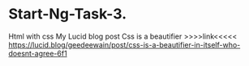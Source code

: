 # Start-Ng-Task-3.
Html with css
My Lucid blog post 
Css is a beautifier >>>>link<<<<< https://lucid.blog/geedeewain/post/css-is-a-beautifier-in-itself-who-doesnt-agree-6f1
